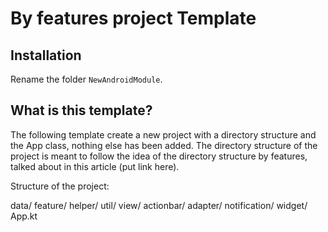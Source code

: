 # By features project Template

## Installation

Rename the folder ```NewAndroidModule```.

## What is this template?

The following template create a new project with a directory structure and the App
class, nothing else has been added.
The directory structure of the project is meant to follow the idea of the directory
structure by features, talked about in this article (put link here).

Structure of the project:

data/
feature/
helper/
util/
view/
    actionbar/
    adapter/
    notification/
    widget/
App.kt
